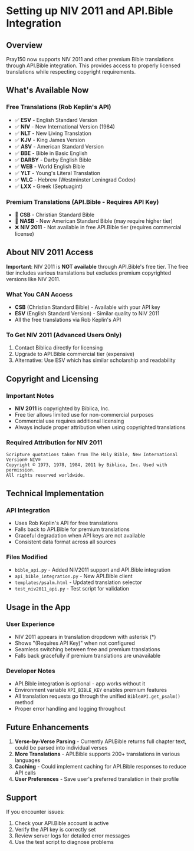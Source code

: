 # Setting up NIV 2011 and API.Bible Integration

## Overview

Pray150 now supports NIV 2011 and other premium Bible translations through API.Bible integration. This provides access to properly licensed translations while respecting copyright requirements.

## What's Available Now

### Free Translations (Rob Keplin's API)
- ✅ **ESV** - English Standard Version
- ✅ **NIV** - New International Version (1984)
- ✅ **NLT** - New Living Translation
- ✅ **KJV** - King James Version
- ✅ **ASV** - American Standard Version
- ✅ **BBE** - Bible in Basic English
- ✅ **DARBY** - Darby English Bible
- ✅ **WEB** - World English Bible
- ✅ **YLT** - Young's Literal Translation
- ✅ **WLC** - Hebrew (Westminster Leningrad Codex)
- ✅ **LXX** - Greek (Septuagint)

### Premium Translations (API.Bible - Requires API Key)
- 🔑 **CSB** - Christian Standard Bible
- 🔑 **NASB** - New American Standard Bible (may require higher tier)
- ❌ **NIV 2011** - Not available in free API.Bible tier (requires commercial license)

## About NIV 2011 Access

**Important**: NIV 2011 is **NOT available** through API.Bible's free tier. The free tier includes various translations but excludes premium copyrighted versions like NIV 2011.

### What You CAN Access
- **CSB** (Christian Standard Bible) - Available with your API key
- **ESV** (English Standard Version) - Similar quality to NIV 2011
- All the free translations via Rob Keplin's API

### To Get NIV 2011 (Advanced Users Only)
1. Contact Biblica directly for licensing
2. Upgrade to API.Bible commercial tier (expensive)
3. Alternative: Use ESV which has similar scholarship and readability

## Copyright and Licensing

### Important Notes
- **NIV 2011** is copyrighted by Biblica, Inc.
- Free tier allows limited use for non-commercial purposes
- Commercial use requires additional licensing
- Always include proper attribution when using copyrighted translations

### Required Attribution for NIV 2011
```
Scripture quotations taken from The Holy Bible, New International Version® NIV® 
Copyright © 1973, 1978, 1984, 2011 by Biblica, Inc. Used with permission. 
All rights reserved worldwide.
```

## Technical Implementation

### API Integration
- Uses Rob Keplin's API for free translations
- Falls back to API.Bible for premium translations
- Graceful degradation when API keys are not available
- Consistent data format across all sources

### Files Modified
- `bible_api.py` - Added NIV2011 support and API.Bible integration
- `api_bible_integration.py` - New API.Bible client
- `templates/psalm.html` - Updated translation selector
- `test_niv2011_api.py` - Test script for validation

## Usage in the App

### User Experience
- NIV 2011 appears in translation dropdown with asterisk (*)
- Shows "(Requires API Key)" when not configured
- Seamless switching between free and premium translations
- Falls back gracefully if premium translations are unavailable

### Developer Notes
- API.Bible integration is optional - app works without it
- Environment variable `API_BIBLE_KEY` enables premium features
- All translation requests go through the unified `BibleAPI.get_psalm()` method
- Proper error handling and logging throughout

## Future Enhancements

1. **Verse-by-Verse Parsing** - Currently API.Bible returns full chapter text, could be parsed into individual verses
2. **More Translations** - API.Bible supports 200+ translations in various languages
3. **Caching** - Could implement caching for API.Bible responses to reduce API calls
4. **User Preferences** - Save user's preferred translation in their profile

## Support

If you encounter issues:
1. Check your API.Bible account is active
2. Verify the API key is correctly set
3. Review server logs for detailed error messages
4. Use the test script to diagnose problems